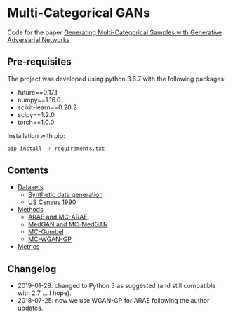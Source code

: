 # Multi-Categorical GANs

Code for the paper [Generating Multi-Categorical Samples with Generative Adversarial Networks](https://arxiv.org/abs/1807.01202)

## Pre-requisites

The project was developed using python 3.6.7 with the following packages:

- future==0.17.1
- numpy==1.16.0
- scikit-learn==0.20.2
- scipy==1.2.0
- torch==1.0.0

Installation with pip:

```bash
pip install -r requirements.txt
```

## Contents
- [Datasets](multi_categorical_gans/datasets)
  - [Synthetic data generation](multi_categorical_gans/datasets/synthetic/)
  - [US Census 1990](multi_categorical_gans/datasets/uscensus/)
- [Methods](multi_categorical_gans/methods)
  - [ARAE and MC-ARAE](multi_categorical_gans/methods/arae/)
  - [MedGAN and MC-MedGAN](multi_categorical_gans/methods/medgan/)
  - [MC-Gumbel](multi_categorical_gans/methods/mc_gumbel/)
  - [MC-WGAN-GP](multi_categorical_gans/methods/mc_wgan_gp/)
- [Metrics](multi_categorical_gans/metrics)

## Changelog

- 2019-01-28: changed to Python 3 as suggested (and still compatible with 2.7 ... I hope).
- 2018-07-25: now we use WGAN-GP for ARAE following the author updates.